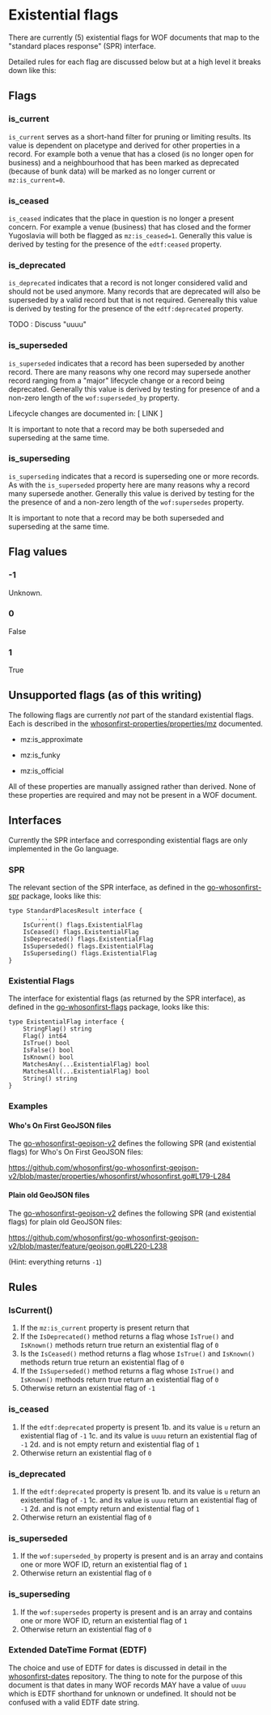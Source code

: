 # Existential flags

There are currently (5) existential flags for WOF documents that map to the "standard places response" (SPR) interface.

Detailed rules for each flag are discussed below but at a high level it breaks down like this:

## Flags

### is_current

`is_current` serves as a short-hand filter for pruning or limiting results. Its value is dependent on placetype and derived for other properties in a record. For example both a venue that has a closed (is no longer open for business) and a neighbourhood that has been marked as deprecated (because of bunk data) will be marked as no longer current or `mz:is_current=0`.

### is_ceased

`is_ceased` indicates that the place in question is no longer a present concern. For example a venue (business) that has closed and the former Yugoslavia will both be flagged as `mz:is_ceased=1`. Generally this value is derived by testing for the presence of the `edtf:ceased` property.

### is_deprecated

`is_deprecated` indicates that a record is not longer considered valid and should not be used anymore. Many records that are deprecated will also be superseded by a valid record but that is not required. Genereally this value is derived by testing for the presence of the `edtf:deprecated` property.

TODO : Discuss "uuuu"

### is_superseded

`is_superseded` indicates that a record has been superseded by another record. There are many reasons why one record may supersede another record ranging from a "major" lifecycle change or a record being deprecated. Generally this value is derived by testing for presence of and a non-zero length of the `wof:superseded_by` property.

Lifecycle changes are documented in: [ LINK ]

It is important to note that a record may be both superseded and superseding at the same time.

### is_superseding

`is_superseding` indicates that a record is superseding one or more records. As with the `is_superseded` property here are many reasons why a record many supersede another. Generally this value is derived by testing for the the presence of and a non-zero length of the `wof:supersedes` property.

It is important to note that a record may be both superseded and superseding at the same time.

## Flag values

### -1

Unknown.

### 0

False

### 1

True

## Unsupported flags (as of this writing)

The following flags are currently _not_ part of the standard existential flags. Each is described in the [whosonfirst-properties/properties/mz]() documented.

* mz:is_approximate

* mz:is_funky

* mz:is_official

All of these properties are manually assigned rather than derived. None of these properties are required and may not be present in a WOF document.

## Interfaces

Currently the SPR interface and corresponding existential flags are only implemented in the Go language.

### SPR

The relevant section of the SPR interface, as defined in the [go-whosonfirst-spr]()  package, looks like this:

```
type StandardPlacesResult interface {
     	...
	IsCurrent() flags.ExistentialFlag
	IsCeased() flags.ExistentialFlag
	IsDeprecated() flags.ExistentialFlag
	IsSuperseded() flags.ExistentialFlag
	IsSuperseding() flags.ExistentialFlag
}	
```

### Existential Flags

The interface for existential flags (as returned by the SPR interface), as defined in the [go-whosonfirst-flags]() package, looks like this:

```
type ExistentialFlag interface {
	StringFlag() string
	Flag() int64
	IsTrue() bool
	IsFalse() bool
	IsKnown() bool
	MatchesAny(...ExistentialFlag) bool
	MatchesAll(...ExistentialFlag) bool
	String() string
}
```

### Examples

#### Who's On First GeoJSON files

The [go-whosonfirst-geojson-v2]() defines the following SPR (and existential flags) for Who's On First GeoJSON files:

https://github.com/whosonfirst/go-whosonfirst-geojson-v2/blob/master/properties/whosonfirst/whosonfirst.go#L179-L284

#### Plain old GeoJSON files

The [go-whosonfirst-geojson-v2]() defines the following SPR (and existential flags) for plain old GeoJSON files:

https://github.com/whosonfirst/go-whosonfirst-geojson-v2/blob/master/feature/geojson.go#L220-L238

(Hint: everything returns `-1`)

## Rules

### IsCurrent()

1. If the `mz:is_current` property is present return that
2. If the `IsDeprecated()` method returns a flag whose `IsTrue()` and `IsKnown()` methods return true return an existential flag of `0`
3. Is the `IsCeased()` method returns a flag  whose `IsTrue()` and `IsKnown()` methods return true return an existential flag of `0`
4. If the `IsSuperseded()` method returns a flag  whose `IsTrue()` and `IsKnown()` methods return true return an existential flag of `0`
5. Otherwise return an existential flag of `-1`

### is_ceased

1. If the `edtf:deprecated` property is present
1b. and its value is `u` return an existential flag of `-1`
1c. and its value is `uuuu` return an existential flag of `-1`
2d. and is not empty return and existential flag of `1`
2. Otherwise return an existential flag of `0`

### is_deprecated

1. If the `edtf:deprecated` property is present
1b. and its value is `u` return an existential flag of `-1`
1c. and its value is `uuuu` return an existential flag of `-1`
2d. and is not empty return and existential flag of `1`
2. Otherwise return an existential flag of `0`

### is_superseded

1. If the `wof:superseded_by` property is present and is an array and contains one or more WOF ID, return an existential flag of `1`
2. Otherwise return an existential flag of `0`

### is_superseding

1. If the `wof:supersedes` property is present and is an array and contains one or more WOF ID, return an existential flag of `1`
2. Otherwise return an existential flag of `0`

### Extended DateTime Format (EDTF)

The choice and use of EDTF for dates is discussed in detail in the [whosonfirst-dates]() repository. The thing to note for the purpose of this document is that dates in many WOF records MAY have a value of `uuuu` which is EDTF shorthand for unknown or undefined. It should not be confused with a valid EDTF date string.